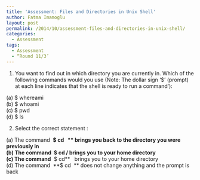 ```yaml
---
title: 'Assessment: Files and Directories in Unix Shell'
author: Fatma Imamoglu
layout: post
permalink: /2014/10/assessment-files-and-directories-in-unix-shell/
categories:
  - Assessment
tags:
  - Assessment
  - “Round 11/3″
---
```

1) You want to find out in which directory you are currently in. Which of the following commands would you use (Note: The dollar sign &#8216;$&#8217; (prompt) at each line indicates that the shell is ready to run a command&#8217;):

(a) $ whereami  
(b) $ whoami  
(c) $ pwd  
(d) $ ls

2) Select the correct statement :

(a) The command  **$ cd   ** brings you back to the directory you were previously in  
(b) The command  **$ cd /** brings you to your home directory  
(c) The command**  $ cd**   brings you to your home directory  
(d) The command  **$ cd  ** does not change anything and the prompt is back